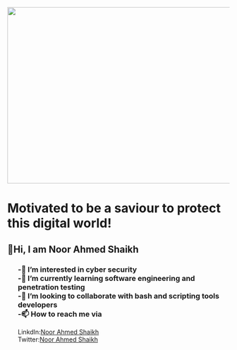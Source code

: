 <!---
Noor-Ahmed-12/Noor-Ahmed-12 is a ✨ special ✨ repository because its `README.md` (this file) appears on your GitHub profile.
You can click the Preview link to take a look at your changes.
--->
<p>
<img src = "https://media.tenor.com/images/1190f8b811c5aac3a3ef969b201b8241/tenor.gif" width=1000 height=400>
 </p>
<h1>Motivated to be a saviour to protect this digital world!</h1>

<h2>👋Hi, I am Noor Ahmed Shaikh</h2>
<ul><h3><strong>-👀 I’m interested in cyber security</strong><br>
<strong>-🌱 I’m currently learning software engineering and penetration testing</strong><br>
<strong>-💞️ I’m looking to collaborate with bash and scripting tools developers</strong><br>
<strong>-📫 How to reach me via</strong><br></h3>
LinkdIn:<a href="https://www.linkedin.com/in/noor-ahmed-shaikh-2989691b4" target="_blank">Noor Ahmed Shaikh</a><br>
Twitter:<a href="https://twitter.com/NoorAhm86666422?s=09" target="_blank">Noor Ahmed Shaikh</a><br>
 </ul>
